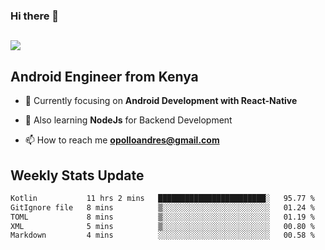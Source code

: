### Hi there 👋
<h2 align="left"><img src="https://readme-typing-svg.herokuapp.com?color=000000&lines=I'm+Andrew+Opollo😊;Welcome+to+my+Github😜"> </h2>

## Android Engineer from Kenya


- 🌱 Currently focusing on **Android Development with React-Native**

- 🔭 Also learning **NodeJs** for Backend Development

- 📫 How to reach me **opolloandres@gmail.com**


## Weekly Stats Update
<!--START_SECTION:waka-->

```txt
Kotlin           11 hrs 2 mins   ████████████████████████░   95.77 %
GitIgnore file   8 mins          ▒░░░░░░░░░░░░░░░░░░░░░░░░   01.24 %
TOML             8 mins          ▒░░░░░░░░░░░░░░░░░░░░░░░░   01.19 %
XML              5 mins          ▒░░░░░░░░░░░░░░░░░░░░░░░░   00.80 %
Markdown         4 mins          ░░░░░░░░░░░░░░░░░░░░░░░░░   00.58 %
```

<!--END_SECTION:waka-->



